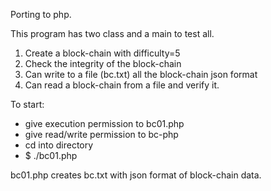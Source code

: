 Porting to php.

This program has two class and a main to test all.

1. Create a block-chain with difficulty=5
2. Check the integrity of the block-chain
3. Can write to a file (bc.txt) all the block-chain json format
4. Can read a block-chain from a file and verify it.

To start:
- give execution permission to bc01.php
- give read/write permission to bc-php
- cd into directory
- $ ./bc01.php

bc01.php creates bc.txt with json format of block-chain data.

